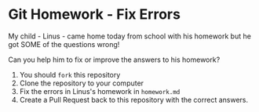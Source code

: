 # Git Homework - Fix Errors

My child - Linus - came home today from school with his homework but he got SOME of the questions wrong!

Can you help him to fix or improve the answers to his homework?

1. You should `fork` this repository
2. Clone the repository to your computer
3. Fix the errors in Linus's homework in `homework.md`
4. Create a Pull Request back to this repository with the correct answers.

